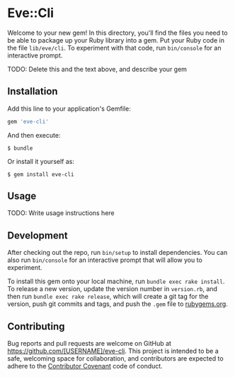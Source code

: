 # Eve::Cli

Welcome to your new gem! In this directory, you'll find the files you need to be able to package up your Ruby library into a gem. Put your Ruby code in the file `lib/eve/cli`. To experiment with that code, run `bin/console` for an interactive prompt.

TODO: Delete this and the text above, and describe your gem

## Installation

Add this line to your application's Gemfile:

```ruby
gem 'eve-cli'
```

And then execute:

    $ bundle

Or install it yourself as:

    $ gem install eve-cli

## Usage

TODO: Write usage instructions here

## Development

After checking out the repo, run `bin/setup` to install dependencies. You can also run `bin/console` for an interactive prompt that will allow you to experiment.

To install this gem onto your local machine, run `bundle exec rake install`. To release a new version, update the version number in `version.rb`, and then run `bundle exec rake release`, which will create a git tag for the version, push git commits and tags, and push the `.gem` file to [rubygems.org](https://rubygems.org).

## Contributing

Bug reports and pull requests are welcome on GitHub at https://github.com/[USERNAME]/eve-cli. This project is intended to be a safe, welcoming space for collaboration, and contributors are expected to adhere to the [Contributor Covenant](http://contributor-covenant.org) code of conduct.

